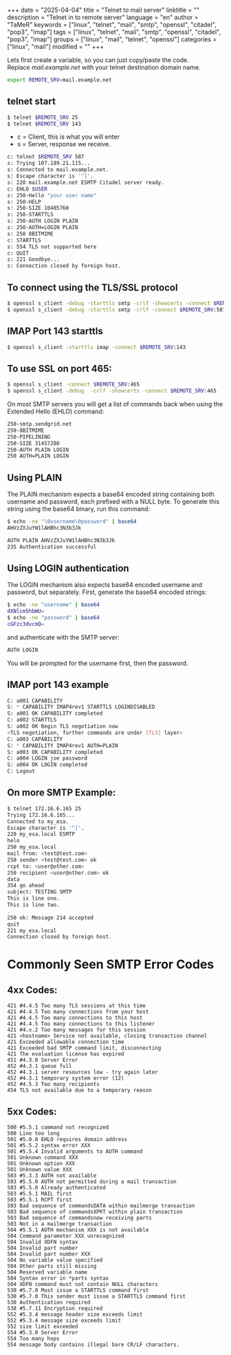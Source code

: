+++
date = "2025-04-04"
title = "Telnet to mail server"
linktitle = ""
description = "Telnet in to remote server"
language = "en"
author = "TaMeR"
keywords = ["linux", "telnet", "mail", "smtp", "openssl", "citadel", "pop3", "imap"]
tags = ["linux", "telnet", "mail", "smtp", "openssl", "citadel", "pop3", "imap"]
groups = ["linux", "mail", "telnet", "openssl"]
categories = ["linux", "mail"]
modified = ""
+++

Lets first create a variable, so you can just copy/paste the code.  
Replace *mail.example.net* with your telnet destination domain name.

```sh
export REMOTE_SRV=mail.example.net
```

telnet start
------------
```sh
$ telnet $REMOTE_SRV 25
$ telnet $REMOTE_SRV 143
```

- c = Client, this is what you will enter
- s = Server, response we receive.

```sh
c: telnet $REMOTE_SRV 587
s: Trying 107.189.21.115...
s: Connected to mail.example.net.
s: Escape character is '^]'.
s: 220 mail.example.net ESMTP Citadel server ready.
c: EHLO $USER
s: 250-Hello "your user name"
s: 250-HELP
s: 250-SIZE 10485760
s: 250-STARTTLS
s: 250-AUTH LOGIN PLAIN
s: 250-AUTH=LOGIN PLAIN
s: 250 8BITMIME
c: STARTTLS
s: 554 TLS not supported here
c: QUIT
s: 221 Goodbye...
s: Connection closed by foreign host.
```

To connect using the TLS/SSL protocol
--------------
```sh
$ openssl s_client -debug -starttls smtp -crlf -showcerts -connect $REMOTE_SRV:25
$ openssl s_client -debug -starttls smtp -crlf -connect $REMOTE_SRV:587
```

IMAP Port 143 starttls
----------------------
```sh
$ openssl s_client -starttls imap -connect $REMOTE_SRV:143
```

To use SSL on port 465:
-----------------------
```sh
$ openssl s_client -connect $REMOTE_SRV:465
$ openssl s_client -debug  -crlf -showcerts -connect $REMOTE_SRV:465
```

On most SMTP servers you will get a list of commands back when using the Extended Hello (EHLO) command:
```sh
250-smtp.sendgrid.net
250-8BITMIME
250-PIPELINING
250-SIZE 31457280
250-AUTH PLAIN LOGIN
250 AUTH=PLAIN LOGIN
```
Using PLAIN
-----------
The PLAIN mechanism expects a base64 encoded string containing both username and password, each prefixed with a NULL byte. To generate this string using the base64 binary, run this command:
```sh
$ echo -ne "\0username\0password" | base64
AHVzZXJuYW1lAHBhc3N3b3Jk
```

```sh
AUTH PLAIN AHVzZXJuYW1lAHBhc3N3b3Jk
235 Authentication successful
```
Using LOGIN authentication
-----------
The LOGIN mechanism also expects base64 encoded username and password, but separately. First, generate the base64 encoded strings:
```sh
$ echo -ne "username" | base64
dXNlcm5hbWU=
$ echo -ne "password" | base64
cGFzc3dvcmQ=
```
and authenticate with the SMTP server:

```sh
AUTH LOGIN
```
You will be prompted for the username first, then the password.


IMAP port 143 example
-------------
```sh
C: a001 CAPABILITY
S: * CAPABILITY IMAP4rev1 STARTTLS LOGINDISABLED
S: a001 OK CAPABILITY completed
C: a002 STARTTLS
S: a002 OK Begin TLS negotiation now
<TLS negotiation, further commands are under [TLS] layer>
C: a003 CAPABILITY
S: * CAPABILITY IMAP4rev1 AUTH=PLAIN
S: a003 OK CAPABILITY completed
C: a004 LOGIN joe password
S: a004 OK LOGIN completed
C: Logout
```

On more SMTP Example:
----
```sh
$ telnet 172.16.6.165 25
Trying 172.16.6.165...
Connected to my_esa.
Escape character is '^]'.
220 my_esa.local ESMTP
helo
250 my_esa.local
mail from: <test@test.com>
250 sender <test@test.com> ok
rcpt to: <user@other.com> 
250 recipient <user@other.com> ok
data
354 go ahead
subject: TESTING SMTP
This is line one.
This is line two.
. 
250 ok: Message 214 accepted
quit
221 my_esa.local
Connection closed by foreign host.
```


Commonly Seen SMTP Error Codes
==============================
4xx Codes:
---------
```
421 #4.4.5 Too many TLS sessions at this time
421 #4.4.5 Too many connections from your host
421 #4.4.5 Too many connections to this host
421 #4.4.5 Too many connections to this listener
421 #4.x.2 Too many messages for this session
421 <hostname> Service not available, closing transaction channel
421 Exceeded allowable connection time
421 Exceeded bad SMTP command limit, disconnecting
421 The evaluation license has expired
451 #4.3.0 Server Error
452 #4.3.1 queue full
452 #4.3.1 server resources low - try again later
452 #4.3.1 temporary system error (12)
452 #4.5.3 Too many recipients
454 TLS not available due to a temporary reason
```

5xx Codes:
----------
```
500 #5.5.1 command not recognized
500 Line too long
501 #5.0.0 EHLO requires domain address
501 #5.5.2 syntax error XXX
501 #5.5.4 Invalid arguments to AUTH command
501 Unknown command XXX
501 Unknown option XXX
501 Unknown value XXX
503 #5.3.3 AUTH not available
503 #5.5.0 AUTH not permitted during a mail transaction
503 #5.5.0 Already authenticated
503 #5.5.1 MAIL first
503 #5.5.1 RCPT first
503 Bad sequence of commandsDATA within mailmerge transaction
503 Bad sequence of commandsXPRT within plain transaction
503 Bad sequence of commandsnow receiving parts
503 Not in a mailmerge transaction
504 #5.5.1 AUTH mechanism XXX is not available
504 Command parameter XXX unrecognized
504 Invalid XDFN syntax
504 Invalid part number
504 Invalid part number XXX
504 No variable value specified
504 Other parts still missing
504 Reserved variable name
504 Syntax error in *parts syntax
504 XDFN command must not contain NULL characters
530 #5.7.0 Must issue a STARTTLS command first
530 #5.7.0 This sender must issue a STARTTLS command first
530 Authentication required
538 #5.7.11 Encryption required
552 #5.3.4 message header size exceeds limit
552 #5.3.4 message size exceeds limit
552 size limit exceeded
554 #5.3.0 Server Error
554 Too many hops
554 message body contains illegal bare CR/LF characters.
```